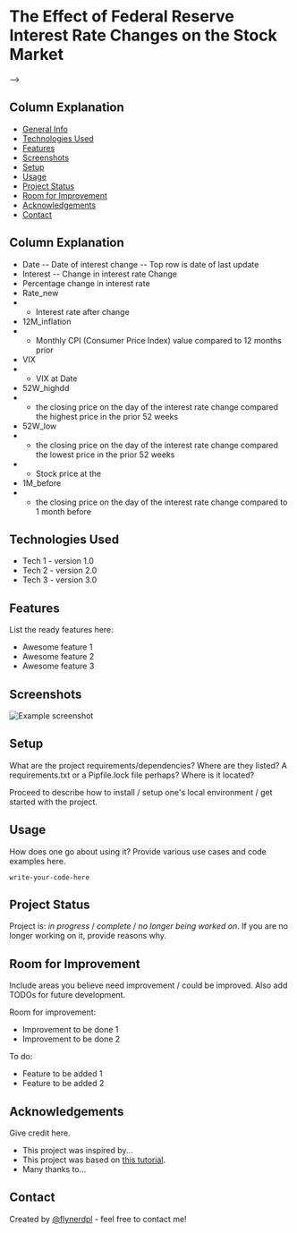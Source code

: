 # The Effect of Federal Reserve Interest Rate Changes on the Stock Market
<!-- > Outline a brief description of your project.
<!-- > Live demo [_here_](https://www.example.com). <!-- If you have the project hosted somewhere, include the link here. --> -->

## Column Explanation
* [General Info](#general-information)
* [Technologies Used](#technologies-used)
* [Features](#features)
* [Screenshots](#screenshots)
* [Setup](#setup)
* [Usage](#usage)
* [Project Status](#project-status)
* [Room for Improvement](#room-for-improvement)
* [Acknowledgements](#acknowledgements)
* [Contact](#contact)
<!-- * [License](#license) -->


## Column Explanation
- Date
-- Date of interest change
-- Top row is date of last update
- Interest
-- Change in interest rate
Change
- Percentage change in interest rate
- Rate_new
- - Interest rate after change
- 12M_inflation
- - Monthly CPI (Consumer Price Index) value compared to 12 months prior 
- VIX
- - VIX at Date
- 52W_highdd
- - the closing price on the day of the interest rate change compared the highest price in the prior 52 weeks
- 52W_low
- - the closing price on the day of the interest rate change compared the lowest price in the prior 52 weeks
- - Stock price at the 
- 1M_before
- - the closing price on the day of the interest rate change compared to 1 month before
<!-- You don't have to answer all the questions - just the ones relevant to your project. -->


## Technologies Used
- Tech 1 - version 1.0
- Tech 2 - version 2.0
- Tech 3 - version 3.0


## Features
List the ready features here:
- Awesome feature 1
- Awesome feature 2
- Awesome feature 3


## Screenshots
![Example screenshot](./img/screenshot.png)
<!-- If you have screenshots you'd like to share, include them here. -->


## Setup
What are the project requirements/dependencies? Where are they listed? A requirements.txt or a Pipfile.lock file perhaps? Where is it located?

Proceed to describe how to install / setup one's local environment / get started with the project.


## Usage
How does one go about using it?
Provide various use cases and code examples here.

`write-your-code-here`


## Project Status
Project is: _in progress_ / _complete_ / _no longer being worked on_. If you are no longer working on it, provide reasons why.


## Room for Improvement
Include areas you believe need improvement / could be improved. Also add TODOs for future development.

Room for improvement:
- Improvement to be done 1
- Improvement to be done 2

To do:
- Feature to be added 1
- Feature to be added 2


## Acknowledgements
Give credit here.
- This project was inspired by...
- This project was based on [this tutorial](https://www.example.com).
- Many thanks to...


## Contact
Created by [@flynerdpl](https://www.flynerd.pl/) - feel free to contact me!


<!-- Optional -->
<!-- ## License -->
<!-- This project is open source and available under the [... License](). -->

<!-- You don't have to include all sections - just the one's relevant to your project -->
